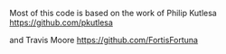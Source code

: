 Most of this code is based on the work of Philip Kutlesa
https://github.com/pkutlesa

and Travis Moore
https://github.com/FortisFortuna
